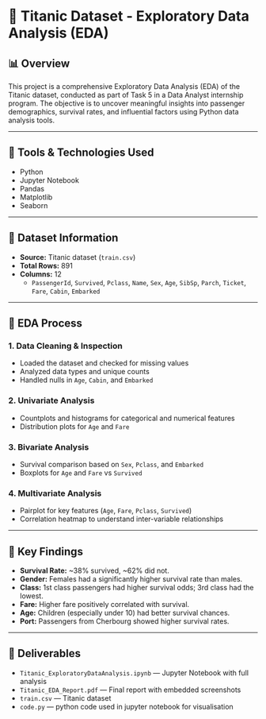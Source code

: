 # 🚢 Titanic Dataset - Exploratory Data Analysis (EDA)

## 📊 Overview

This project is a comprehensive Exploratory Data Analysis (EDA) of the Titanic dataset, conducted as part of Task 5 in a Data Analyst internship program. The objective is to uncover meaningful insights into passenger demographics, survival rates, and influential factors using Python data analysis tools.

---

## 🧰 Tools & Technologies Used

- Python 
- Jupyter Notebook
- Pandas
- Matplotlib
- Seaborn

---

## 📁 Dataset Information

- **Source:** Titanic dataset (`train.csv`)
- **Total Rows:** 891
- **Columns:** 12  
  - `PassengerId`, `Survived`, `Pclass`, `Name`, `Sex`, `Age`, `SibSp`, `Parch`, `Ticket`, `Fare`, `Cabin`, `Embarked`

---

## 🧪 EDA Process

### 1. Data Cleaning & Inspection
- Loaded the dataset and checked for missing values
- Analyzed data types and unique counts
- Handled nulls in `Age`, `Cabin`, and `Embarked`

### 2. Univariate Analysis
- Countplots and histograms for categorical and numerical features
- Distribution plots for `Age` and `Fare`

### 3. Bivariate Analysis
- Survival comparison based on `Sex`, `Pclass`, and `Embarked`
- Boxplots for `Age` and `Fare` vs `Survived`

### 4. Multivariate Analysis
- Pairplot for key features (`Age`, `Fare`, `Pclass`, `Survived`)
- Correlation heatmap to understand inter-variable relationships

---

## 📌 Key Findings

- **Survival Rate:** ~38% survived, ~62% did not.
- **Gender:** Females had a significantly higher survival rate than males.
- **Class:** 1st class passengers had higher survival odds; 3rd class had the lowest.
- **Fare:** Higher fare positively correlated with survival.
- **Age:** Children (especially under 10) had better survival chances.
- **Port:** Passengers from Cherbourg showed higher survival rates.

---

## 📄 Deliverables

- `Titanic_ExploratoryDataAnalysis.ipynb` — Jupyter Notebook with full analysis
- `Titanic_EDA_Report.pdf` — Final report with embedded screenshots
- `train.csv` — Titanic dataset
- `code.py` — python code used in jupyter notebook for visualisation
